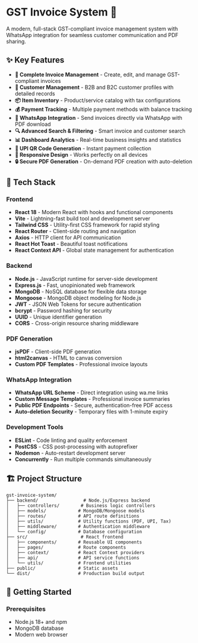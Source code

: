 # GST Invoice System 🧾

A modern, full-stack GST-compliant invoice management system with WhatsApp integration for seamless customer communication and PDF sharing.

## ✨ Key Features

- **🏢 Complete Invoice Management** - Create, edit, and manage GST-compliant invoices
- **👥 Customer Management** - B2B and B2C customer profiles with detailed records
- **📦 Item Inventory** - Product/service catalog with tax configurations
- **💰 Payment Tracking** - Multiple payment methods with balance tracking
- **📱 WhatsApp Integration** - Send invoices directly via WhatsApp with PDF download
- **🔍 Advanced Search & Filtering** - Smart invoice and customer search
- **📊 Dashboard Analytics** - Real-time business insights and statistics
- **🎯 UPI QR Code Generation** - Instant payment collection
- **📱 Responsive Design** - Works perfectly on all devices
- **🔒 Secure PDF Generation** - On-demand PDF creation with auto-deletion

## 🚀 Tech Stack

### Frontend
- **React 18** - Modern React with hooks and functional components
- **Vite** - Lightning-fast build tool and development server
- **Tailwind CSS** - Utility-first CSS framework for rapid styling
- **React Router** - Client-side routing and navigation
- **Axios** - HTTP client for API communication
- **React Hot Toast** - Beautiful toast notifications
- **React Context API** - Global state management for authentication

### Backend
- **Node.js** - JavaScript runtime for server-side development
- **Express.js** - Fast, unopinionated web framework
- **MongoDB** - NoSQL database for flexible data storage
- **Mongoose** - MongoDB object modeling for Node.js
- **JWT** - JSON Web Tokens for secure authentication
- **bcrypt** - Password hashing for security
- **UUID** - Unique identifier generation
- **CORS** - Cross-origin resource sharing middleware

### PDF Generation
- **jsPDF** - Client-side PDF generation
- **html2canvas** - HTML to canvas conversion
- **Custom PDF Templates** - Professional invoice layouts

### WhatsApp Integration
- **WhatsApp URL Scheme** - Direct integration using wa.me links
- **Custom Message Templates** - Professional invoice summaries
- **Public PDF Endpoints** - Secure, authentication-free PDF access
- **Auto-deletion Security** - Temporary files with 1-minute expiry

### Development Tools
- **ESLint** - Code linting and quality enforcement
- **PostCSS** - CSS post-processing with autoprefixer
- **Nodemon** - Auto-restart development server
- **Concurrently** - Run multiple commands simultaneously



## 🏗️ Project Structure

```
gst-invoice-system/
├── backend/                 # Node.js/Express backend
│   ├── controllers/        # Business logic controllers
│   ├── models/            # MongoDB/Mongoose models
│   ├── routes/            # API route definitions
│   ├── utils/             # Utility functions (PDF, UPI, Tax)
│   ├── middleware/        # Authentication middleware
│   └── config/            # Database configuration
├── src/                    # React frontend
│   ├── components/        # Reusable UI components
│   ├── pages/             # Route components
│   ├── context/           # React Context providers
│   ├── api/               # API service functions
│   └── utils/             # Frontend utilities
├── public/                # Static assets
└── dist/                  # Production build output
```

## 🚀 Getting Started

### Prerequisites
- Node.js 18+ and npm
- MongoDB database
- Modern web browser

